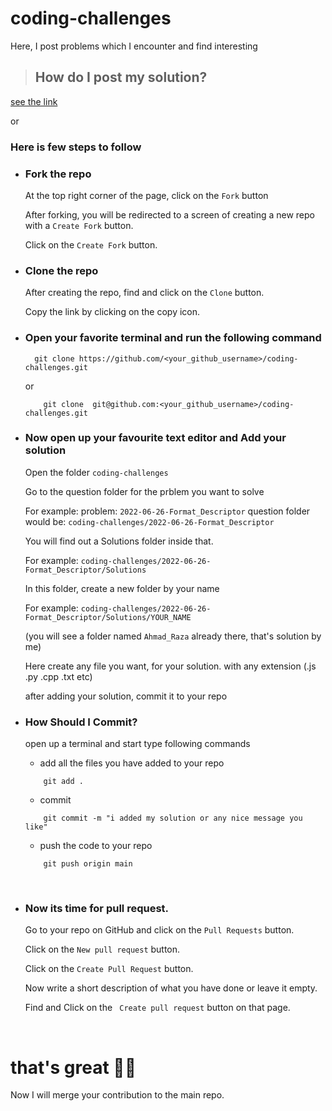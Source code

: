 # coding-challenges

Here, I post problems which I encounter and find interesting

> ## How do I post my solution?

[see the link](https://github.com/razaahmad333/coding-challenges/blob/main/CONTRIBUTING.md)

or

### Here is few steps to follow

- ### Fork the repo

  At the top right corner of the page, click on the `Fork` button

  After forking, you will be redirected to a screen of creating a new repo with a `Create Fork` button.

  Click on the `Create Fork` button.

- ### Clone the repo

  After creating the repo, find and click on the `Clone` button.

  Copy the link by clicking on the copy icon.

- ### Open your favorite terminal and run the following command

  ```shell
    git clone https://github.com/<your_github_username>/coding-challenges.git
  ```

  or

  ```shell
      git clone  git@github.com:<your_github_username>/coding-challenges.git
  ```

- ### Now open up your favourite text editor and Add your solution

  Open the folder `coding-challenges`

  Go to the question folder for the prblem you want to solve

  For example:
  problem: `2022-06-26-Format_Descriptor`
  question folder would be: `coding-challenges/2022-06-26-Format_Descriptor`

  You will find out a Solutions folder inside that.

  For example: `coding-challenges/2022-06-26-Format_Descriptor/Solutions`

  In this folder, create a new folder by your name

  For example: `coding-challenges/2022-06-26-Format_Descriptor/Solutions/YOUR_NAME`

  (you will see a folder named `Ahmad_Raza` already there, that's solution by me)

  Here create any file you want, for your solution.
  with any extension (.js .py .cpp .txt etc)

  after adding your solution, commit it to your repo

- ### How Should I Commit?

  open up a terminal and start type following commands

  - add all the files you have added to your repo

  ```shell
      git add .
  ```

  - commit

  ```shell
      git commit -m "i added my solution or any nice message you like"
  ```

  - push the code to your repo

  ```shell
      git push origin main
  ```

<br/>

- ### Now its time for pull request.

  Go to your repo on GitHub and click on the `Pull Requests` button.

  Click on the `New pull request` button.

  Click on the `Create Pull Request` button.

  Now write a short description of what you have done or leave it empty.

  Find and Click on the ` Create pull request` button on that page.

<br>

# that's great 🎉🎉

Now I will merge your contribution to the main repo.
